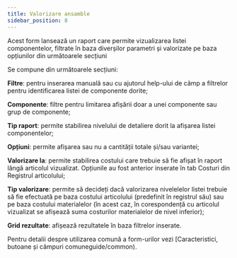 ```yaml
---
title: Valorizare ansamble
sidebar_position: 8
---
```


Acest form lansează un raport care permite vizualizarea listei componentelor, filtrate în baza diverșilor parametri și valorizate pe baza opțiunilor din următoarele secțiuni

Se compune din următoarele secțiuni:

**Filtre**: pentru inserarea manuală sau cu ajutorul help-ului de câmp a filtrelor pentru identificarea listei de componente dorite;  

**Componente**: filtre pentru limitarea afișării doar a unei componente sau grup de componente;  

**Tip raport**: permite stabilirea nivelului de detaliere dorit la afișarea listei componentelor;  

**Opțiuni**: permite afișarea sau nu a cantității totale și/sau variantei; 

**Valorizare la**: permite stabilirea costului care trebuie să fie afișat în raport lângă articolul vizualizat. Opțiunile au fost anterior inserate în tab Costuri din Registrul articolului;

**Tip valorizare**: permite să decideți dacă valorizarea nivelelelor listei trebuie să fie efectuată pe baza costului articolului (predefinit în registrul său) sau pe baza costului materialelor (în acest caz, în corespondență cu articolul vizualizat se afișează suma costurilor materialelor de nivel inferior);

**Grid rezultate**: afișează rezultatele în baza filtrelor inserate.  

Pentru detalii despre utilizarea comună a form-urilor vezi [Caracteristici, butoane și câmpuri comuneguide/common).